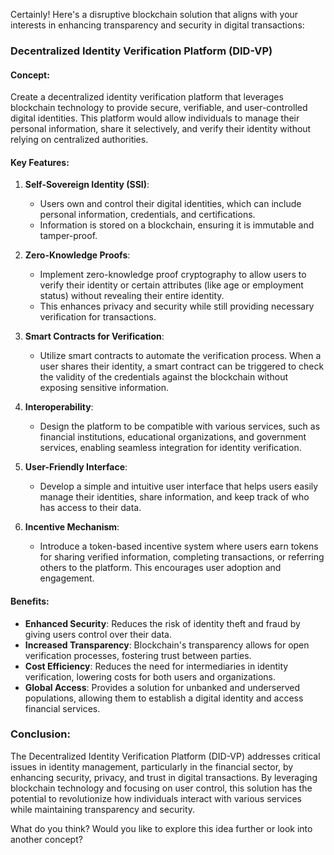 Certainly! Here's a disruptive blockchain solution that aligns with your interests in enhancing transparency and security in digital transactions:

### Decentralized Identity Verification Platform (DID-VP)

#### Concept:
Create a decentralized identity verification platform that leverages blockchain technology to provide secure, verifiable, and user-controlled digital identities. This platform would allow individuals to manage their personal information, share it selectively, and verify their identity without relying on centralized authorities.

#### Key Features:

1. **Self-Sovereign Identity (SSI)**:
   - Users own and control their digital identities, which can include personal information, credentials, and certifications.
   - Information is stored on a blockchain, ensuring it is immutable and tamper-proof.

2. **Zero-Knowledge Proofs**:
   - Implement zero-knowledge proof cryptography to allow users to verify their identity or certain attributes (like age or employment status) without revealing their entire identity.
   - This enhances privacy and security while still providing necessary verification for transactions.

3. **Smart Contracts for Verification**:
   - Utilize smart contracts to automate the verification process. When a user shares their identity, a smart contract can be triggered to check the validity of the credentials against the blockchain without exposing sensitive information.

4. **Interoperability**:
   - Design the platform to be compatible with various services, such as financial institutions, educational organizations, and government services, enabling seamless integration for identity verification.

5. **User-Friendly Interface**:
   - Develop a simple and intuitive user interface that helps users easily manage their identities, share information, and keep track of who has access to their data.

6. **Incentive Mechanism**:
   - Introduce a token-based incentive system where users earn tokens for sharing verified information, completing transactions, or referring others to the platform. This encourages user adoption and engagement.

#### Benefits:

- **Enhanced Security**: Reduces the risk of identity theft and fraud by giving users control over their data.
- **Increased Transparency**: Blockchain's transparency allows for open verification processes, fostering trust between parties.
- **Cost Efficiency**: Reduces the need for intermediaries in identity verification, lowering costs for both users and organizations.
- **Global Access**: Provides a solution for unbanked and underserved populations, allowing them to establish a digital identity and access financial services.

### Conclusion:
The Decentralized Identity Verification Platform (DID-VP) addresses critical issues in identity management, particularly in the financial sector, by enhancing security, privacy, and trust in digital transactions. By leveraging blockchain technology and focusing on user control, this solution has the potential to revolutionize how individuals interact with various services while maintaining transparency and security. 

What do you think? Would you like to explore this idea further or look into another concept?